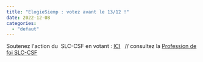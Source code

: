 ```yaml
---
title: "ElogieSiemp : votez avant le 13/12 !"
date: 2022-12-08
categories: 
  - "defaut"
---
```


Soutenez l'action du  SLC-CSF en votant : [ICI]( https://elogiesiemp-election.alphavote.com/Identification "Plateforme de vote")   // consultez la [Profession de foi SLC-CSF](/uploads/PROFDEFOI_ES22_BAT.pdf "Profession de foi")
